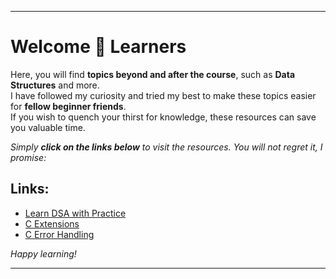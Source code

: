 
---

# Welcome 👋 Learners

Here, you will find **topics beyond and after the course**, such as **Data Structures** and more.  
I have followed my curiosity and tried my best to make these topics easier for **fellow beginner friends**.  
If you wish to quench your thirst for knowledge, these resources can save you valuable time.

*Simply **click on the links below** to visit the resources. You will not regret it, I promise:*

## Links:

- [Learn DSA with Practice](https://github.com/DipsanaRoy/learn-dsa-with-practice/tree/main)
- [C Extensions](https://github.com/DipsanaRoy/c-extensions/tree/main)
- [C Error Handling](https://github.com/DipsanaRoy/c-error-handling/tree/main)

*Happy learning!*

---

